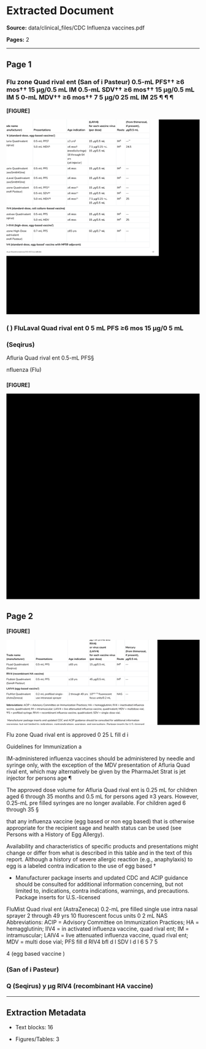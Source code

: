 # Extracted Document

**Source:** data/clinical_files/CDC Influenza vaccines.pdf

**Pages:** 2

---


## Page 1


### Flu zone Quad rival ent (San of i Pasteur) 0.5-mL PFS†† ≥6 mos†† 15 µg/0.5 mL IM 0.5-mL SDV†† ≥6 mos†† 15 µg/0.5 mL IM 5 0-mL MDV†† ≥6 mos†† 7 5 µg/0 25 mL IM 25 ¶ ¶ ¶


**[FIGURE]**

![Figure from page 1](figures/figure_p1_det_0_003.png)


### ( ) FluLaval Quad rival ent 0 5 mL PFS ≥6 mos 15 µg/0 5 mL


### (Seqirus)

Afluria Quad rival ent 0.5-mL PFS§

nfluenza (Flu)


### 


### 


**[FIGURE]**

![Figure from page 1](figures/figure_p1_det_0_011.png)


## Page 2


**[FIGURE]**

![Figure from page 2](figures/figure_p2_det_1_000.png)

Flu zone Quad rival ent is approved 0 25 L fill d i

Guidelines for Immunization a

IM-administered influenza vaccines should be administered by needle and syringe only, with the exception of the MDV presentation of Afluria Quad rival ent, which may alternatively be given by the PharmaJet Strat is jet injector for persons age ¶

The approved dose volume for Afluria Quad rival ent is 0.25 mL for children aged 6 through 35 months and 0.5 mL for persons aged ≥3 years. However, 0.25-mL pre filled syringes are no longer available. For children aged 6 through 35 §

that any influenza vaccine (egg based or non egg based) that is otherwise appropriate for the recipient sage and health status can be used (see Persons with a History of Egg Allergy).

Availability and characteristics of specific products and presentations might change or differ from what is described in this table and in the text of this report. Although a history of severe allergic reaction (e.g., anaphylaxis) to egg is a labeled contra indication to the use of egg based †

* Manufacturer package inserts and updated CDC and ACIP guidance should be consulted for additional information concerning, but not limited to, indications, contra indications, warnings, and precautions. Package inserts for U.S.-licensed

FluMist Quad rival ent (AstraZeneca) 0.2-mL pre filled single use intra nasal sprayer 2 through 49 yrs 10 fluorescent focus units 0 2 mL NAS Abbreviations: ACIP = Advisory Committee on Immunization Practices; HA = hemagglutinin; IIV4 = in activated influenza vaccine, quad rival ent; IM = intramuscular; LAIV4 = live attenuated influenza vaccine, quad rival ent; MDV = multi dose vial; PFS fill d RIV4 bfl d l SDV l d l 6 5 7 5

4 (egg based vaccine )


### (San of i Pasteur)


### Q (Seqirus) y µg RIV4 (recombinant HA vaccine)


---

## Extraction Metadata

- Text blocks: 16

- Figures/Tables: 3
